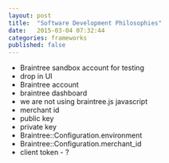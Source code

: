 ```yaml
---
layout: post
title:  "Software Development Philosophies"
date:   2015-03-04 07:32:44
categories: frameworks
published: false
---
```


* Braintree sandbox account for testing
* drop in UI
* Braintree account
* braintree dashboard
* we are not using braintree.js javascript
* merchant id
* public key
* private key
* Braintree::Configuration.environment
* Braintree::Configuration.merchant_id
* client token - ? 
